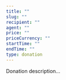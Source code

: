 ```yaml
---
title: ""
slug: ""
recipient: ""
agent: ""
price: ""
priceCurrency: ""
startTime: ""
endTime: ""
type: donation
---
```


Donation description...
